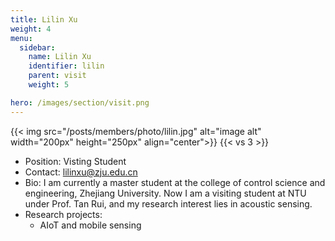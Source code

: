 ```yaml
---
title: Lilin Xu
weight: 4
menu:
  sidebar:
    name: Lilin Xu
    identifier: lilin
    parent: visit
    weight: 5

hero: /images/section/visit.png
---
```

{{< img src="/posts/members/photo/lilin.jpg" alt="image alt" width="200px" height="250px" align="center">}}
{{< vs 3 >}}

- Position: Visting Student
- Contact: lilinxu@zju.edu.cn
- Bio: I am currently a master student at the college of control science and engineering, Zhejiang University. Now I am a visiting student at NTU under Prof. Tan Rui, and my research interest lies in acoustic sensing.
- Research projects:
  - AIoT and mobile sensing
